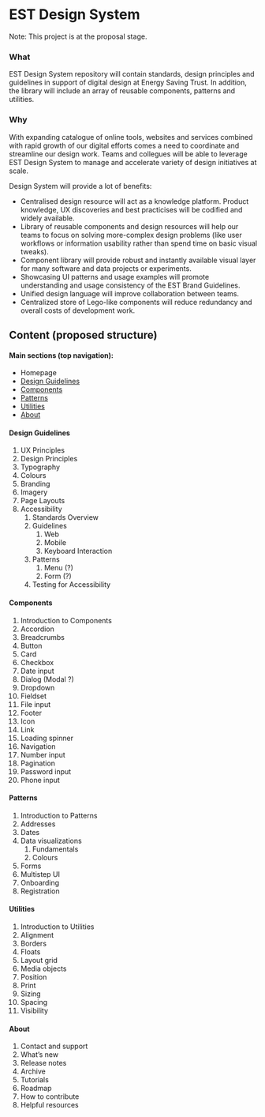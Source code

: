 # EST Design System

Note: This project is at the proposal stage.

### What

EST Design System repository will contain standards, design principles and guidelines in support of digital design at Energy Saving Trust. In addition, the library will include an array of reusable components, patterns and utilities.

### Why

With expanding catalogue of online tools, websites and services combined with rapid growth of our digital efforts comes a need to coordinate and streamline our design work. Teams and collegues will be able to leverage EST Design System to manage and accelerate variety of design initiatives at scale. 

Design System will provide a lot of benefits:

* Centralised design resource will act as a knowledge platform. Product knowledge, UX discoveries and best practicises will be codified and widely available.
* Library of reusable components and design resources will help our teams to focus on solving more-complex design problems (like user workflows or information usability rather than spend time on basic visual tweaks).
* Component library will provide robust and instantly available visual layer for many software and data projects or experiments. 
* Showcasing UI patterns and usage examples will promote understanding and usage consistency of the EST Brand Guidelines. 
* Unified design language will improve collaboration between teams. 
* Centralized store of Lego-like components will reduce redundancy and overall costs of development work.   


## Content (proposed structure)

#### Main sections (top navigation):
* Homepage
* [Design Guidelines](#design-guidelines)
* [Components](#components)
* [Patterns](#patterns)
* [Utilities](#utilities)
* [About](#about)

#### Design Guidelines

1. UX Principles
1. Design Principles
1. Typography
1. Colours
1. Branding
1. Imagery
1. Page Layouts
1. Accessibility
   1. Standards Overview
   1. Guidelines
      1. Web
      1. Mobile
      1. Keyboard Interaction
   1. Patterns
      1. Menu (?)
      1. Form (?)
   1. Testing for Accessibility

#### Components

1. Introduction to Components
1. Accordion
1. Breadcrumbs
1. Button
1. Card
1. Checkbox
1. Date input
1. Dialog (Modal ?)
1. Dropdown
1. Fieldset
1. File input
1. Footer
1. Icon
1. Link
1. Loading spinner
1. Navigation
1. Number input
1. Pagination
1. Password input
1. Phone input

#### Patterns

1. Introduction to Patterns
1. Addresses
1. Dates
1. Data visualizations
   1. Fundamentals
   1. Colours
1. Forms
1. Multistep UI
1. Onboarding
1. Registration

#### Utilities

1. Introduction to Utilities
1. Alignment
1. Borders
1. Floats
1. Layout grid
1. Media objects
1. Position
1. Print
1. Sizing
1. Spacing
1. Visibility

#### About

1. Contact and support
1. What’s new
1. Release notes
1. Archive
1. Tutorials
1. Roadmap
1. How to contribute
1. Helpful resources
